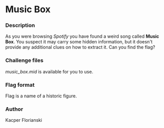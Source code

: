 # Music Box

### Description

As you were browsing *Spotify* you have found a weird song called **Music Box**. You suspect it may carry some hidden information, but it doesn't provide any additional clues on how to extract it. Can you find the flag?

### Challenge files

*music_box.mid* is available for you to use.

### Flag format

Flag is a name of a historic figure.

### Author

Kacper Florianski

